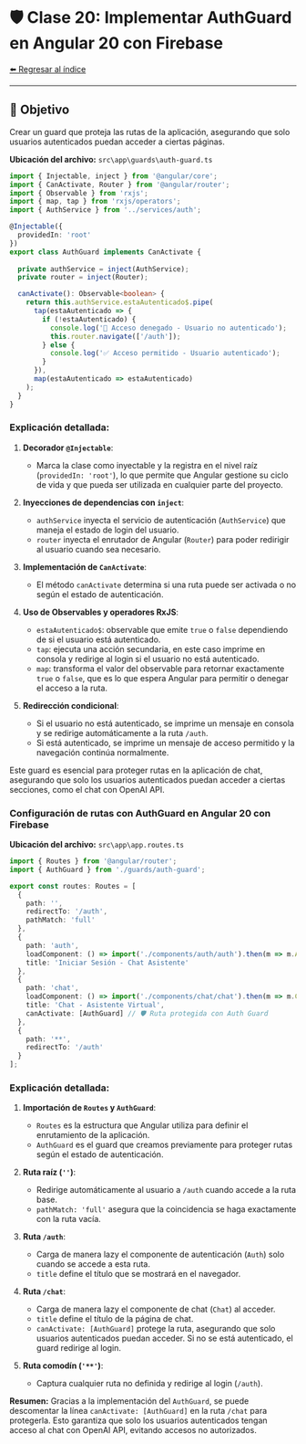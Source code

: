 # 🛡️ Clase 20: Implementar AuthGuard en Angular 20 con Firebase

[⬅️ Regresar al índice](../README.md)

---

## 🎯 Objetivo
Crear un guard que proteja las rutas de la aplicación, asegurando que solo usuarios autenticados puedan acceder a ciertas páginas.

**Ubicación del archivo:** `src\app\guards\auth-guard.ts`

```typescript
import { Injectable, inject } from '@angular/core';
import { CanActivate, Router } from '@angular/router';
import { Observable } from 'rxjs';
import { map, tap } from 'rxjs/operators';
import { AuthService } from '../services/auth';

@Injectable({
  providedIn: 'root'
})
export class AuthGuard implements CanActivate {
  
  private authService = inject(AuthService);
  private router = inject(Router);

  canActivate(): Observable<boolean> {
    return this.authService.estaAutenticado$.pipe(
      tap(estaAutenticado => {
        if (!estaAutenticado) {
          console.log('🚫 Acceso denegado - Usuario no autenticado');
          this.router.navigate(['/auth']);
        } else {
          console.log('✅ Acceso permitido - Usuario autenticado');
        }
      }),
      map(estaAutenticado => estaAutenticado)
    );
  }
}
```

### Explicación detallada:

1. **Decorador `@Injectable`**:
   - Marca la clase como inyectable y la registra en el nivel raíz (`providedIn: 'root'`), lo que permite que Angular gestione su ciclo de vida y que pueda ser utilizada en cualquier parte del proyecto.

2. **Inyecciones de dependencias con `inject`**:
   - `authService` inyecta el servicio de autenticación (`AuthService`) que maneja el estado de login del usuario.
   - `router` inyecta el enrutador de Angular (`Router`) para poder redirigir al usuario cuando sea necesario.

3. **Implementación de `CanActivate`**:
   - El método `canActivate` determina si una ruta puede ser activada o no según el estado de autenticación.

4. **Uso de Observables y operadores RxJS**:
   - `estaAutenticado$`: observable que emite `true` o `false` dependiendo de si el usuario está autenticado.
   - `tap`: ejecuta una acción secundaria, en este caso imprime en consola y redirige al login si el usuario no está autenticado.
   - `map`: transforma el valor del observable para retornar exactamente `true` o `false`, que es lo que espera Angular para permitir o denegar el acceso a la ruta.

5. **Redirección condicional**:
   - Si el usuario no está autenticado, se imprime un mensaje en consola y se redirige automáticamente a la ruta `/auth`.
   - Si está autenticado, se imprime un mensaje de acceso permitido y la navegación continúa normalmente.

Este guard es esencial para proteger rutas en la aplicación de chat, asegurando que solo los usuarios autenticados puedan acceder a ciertas secciones, como el chat con OpenAI API.


### Configuración de rutas con AuthGuard en Angular 20 con Firebase

**Ubicación del archivo:** `src\app\app.routes.ts`

```typescript
import { Routes } from '@angular/router';
import { AuthGuard } from './guards/auth-guard';

export const routes: Routes = [
  {
    path: '',
    redirectTo: '/auth',
    pathMatch: 'full'
  },
  {
    path: 'auth',
    loadComponent: () => import('./components/auth/auth').then(m => m.Auth),
    title: 'Iniciar Sesión - Chat Asistente'
  },
  {
    path: 'chat',
    loadComponent: () => import('./components/chat/chat').then(m => m.Chat),
    title: 'Chat - Asistente Virtual',
    canActivate: [AuthGuard] // 🛡️ Ruta protegida con Auth Guard
  },
  {
    path: '**',
    redirectTo: '/auth'
  }
];
```

### Explicación detallada:

1. **Importación de `Routes` y `AuthGuard`**:
   - `Routes` es la estructura que Angular utiliza para definir el enrutamiento de la aplicación.
   - `AuthGuard` es el guard que creamos previamente para proteger rutas según el estado de autenticación.

2. **Ruta raíz (`''`)**:
   - Redirige automáticamente al usuario a `/auth` cuando accede a la ruta base.
   - `pathMatch: 'full'` asegura que la coincidencia se haga exactamente con la ruta vacía.

3. **Ruta `/auth`**:
   - Carga de manera lazy el componente de autenticación (`Auth`) solo cuando se accede a esta ruta.
   - `title` define el título que se mostrará en el navegador.

4. **Ruta `/chat`**:
   - Carga de manera lazy el componente de chat (`Chat`) al acceder.
   - `title` define el título de la página de chat.
   - `canActivate: [AuthGuard]` protege la ruta, asegurando que solo usuarios autenticados puedan acceder. Si no se está autenticado, el guard redirige al login.

5. **Ruta comodín (`'**'`)**:
   - Captura cualquier ruta no definida y redirige al login (`/auth`).

**Resumen:**
Gracias a la implementación del `AuthGuard`, se puede descomentar la línea `canActivate: [AuthGuard]` en la ruta `/chat` para protegerla. Esto garantiza que solo los usuarios autenticados tengan acceso al chat con OpenAI API, evitando accesos no autorizados.

